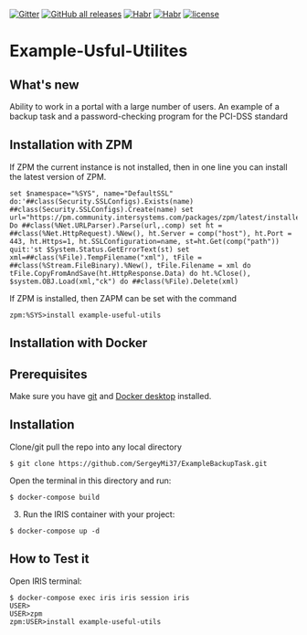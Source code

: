 [![Gitter](https://img.shields.io/badge/Available%20on-Intersystems%20Open%20Exchange-00b2a9.svg)](https://openexchange.intersystems.com/package/apptools-task)
[![GitHub all releases](https://img.shields.io/badge/Available%20on-GitHub-black)](https://github.com/SergeyMi37/apptools-task)
[![Habr](https://img.shields.io/badge/Available%20article-on%20Intersystems%20Community-orange)](https://community.intersystems.com/post/recommendations-installing-intersystems-cach%C3%A9-dbms-production-environment)
[![Habr](https://img.shields.io/badge/Есть%20статья%20на-Хабре-blue)](https://habr.com/ru/company/intersystems/blog/342476/)
[![license](https://img.shields.io/badge/License-MIT-yellow.svg)](https://opensource.org/licenses/MIT)

# Example-Usful-Utilites

## What's new
Ability to work in a portal with a large number of users. 
An example of a backup task and a password-checking program for the PCI-DSS standard

## Installation with ZPM

If ZPM the current instance is not installed, then in one line you can install the latest version of ZPM.
```
set $namespace="%SYS", name="DefaultSSL" do:'##class(Security.SSLConfigs).Exists(name) ##class(Security.SSLConfigs).Create(name) set url="https://pm.community.intersystems.com/packages/zpm/latest/installer" Do ##class(%Net.URLParser).Parse(url,.comp) set ht = ##class(%Net.HttpRequest).%New(), ht.Server = comp("host"), ht.Port = 443, ht.Https=1, ht.SSLConfiguration=name, st=ht.Get(comp("path")) quit:'st $System.Status.GetErrorText(st) set xml=##class(%File).TempFilename("xml"), tFile = ##class(%Stream.FileBinary).%New(), tFile.Filename = xml do tFile.CopyFromAndSave(ht.HttpResponse.Data) do ht.%Close(), $system.OBJ.Load(xml,"ck") do ##class(%File).Delete(xml)
```
If ZPM is installed, then ZAPM can be set with the command
```
zpm:%SYS>install example-useful-utils
```
## Installation with Docker

## Prerequisites
Make sure you have [git](https://git-scm.com/book/en/v2/Getting-Started-Installing-Git) and [Docker desktop](https://www.docker.com/products/docker-desktop) installed.

## Installation 
Clone/git pull the repo into any local directory

```
$ git clone https://github.com/SergeyMi37/ExampleBackupTask.git
```

Open the terminal in this directory and run:

```
$ docker-compose build
```

3. Run the IRIS container with your project:

```
$ docker-compose up -d
```

## How to Test it
Open IRIS terminal:

```
$ docker-compose exec iris iris session iris
USER>
USER>zpm
zpm:USER>install example-useful-utils
```

